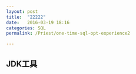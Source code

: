 ```yaml
---
layout: post
title:  "22222"
date:   2016-03-19 18:16
categories: SQL
permalink: /Priest/one-time-sql-opt-experience2

---
```




<h2>JDK工具</h2>